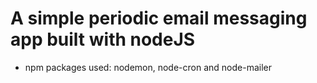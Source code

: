 # A simple periodic email messaging app built with nodeJS

- npm packages used: nodemon, node-cron and node-mailer
